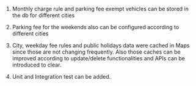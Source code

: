 01. Monthly charge rule and parking fee exempt vehicles can be stored in the db for different cities

02. Parking fee for the weekends also can be configured according to different cities

03. City, weekday fee rules and public holidays data were cached in Maps since those are not changing frequently.
Also those caches can be improved according to update/delete functionalities and APIs can be introduced to clear.

04. Unit and Integration test can be added.